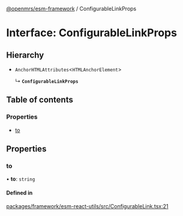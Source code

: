 [@openmrs/esm-framework](../API.md) / ConfigurableLinkProps

# Interface: ConfigurableLinkProps

## Hierarchy

- `AnchorHTMLAttributes`<`HTMLAnchorElement`\>

  ↳ **`ConfigurableLinkProps`**

## Table of contents

### Properties

- [to](ConfigurableLinkProps.md#to)

## Properties

### to

• **to**: `string`

#### Defined in

[packages/framework/esm-react-utils/src/ConfigurableLink.tsx:21](https://github.com/openmrs/openmrs-esm-core/blob/master/packages/framework/esm-react-utils/src/ConfigurableLink.tsx#L21)
